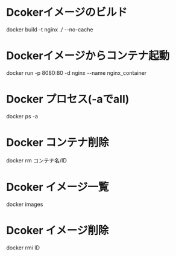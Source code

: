 # Dcokerイメージのビルド
docker build -t nginx ./ --no-cache

# Dockerイメージからコンテナ起動
docker run -p 8080:80 -d nginx --name nginx_container

# Docker プロセス(-aでall)
docker ps -a

# Docker コンテナ削除
docker rm コンテナ名/ID

# Dcoker イメージ一覧
docker images

# Dcoker イメージ削除
docker rmi ID
